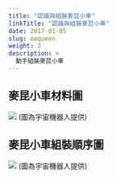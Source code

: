 ```yaml
---
title: "認識與組裝麥昆小車"
linkTitle: "認識與組裝麥昆小車"
date: 2017-01-05
slug: maqueen
weight: 3
description: >
  動手組裝麥昆小車
---
```


## 麥昆小車材料圖

![](https://i.imgur.com/bPIlEmM.jpg)
(圖為宇宙機器人提供)

## 麥昆小車組裝順序圖

![](https://i.imgur.com/S2XYY8H.jpg)
(圖為宇宙機器人提供)

